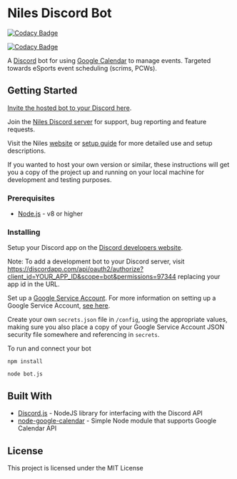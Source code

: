 # Niles Discord Bot
[![Codacy Badge](https://api.codacy.com/project/badge/Grade/a1440f5f9d23451a867348e5f9c1724e)](https://www.codacy.com/app/seanecoffey/Niles?utm_source=github.com&amp;utm_medium=referral&amp;utm_content=seanecoffey/Niles&amp;utm_campaign=Badge_Grade)

[![Codacy Badge](https://api.codacy.com/project/badge/Grade/a1440f5f9d23451a867348e5f9c1724e)](https://www.codacy.com/app/seanecoffey/Niles?utm_source=github.com&utm_medium=referral&utm_content=seanecoffey/Niles&utm_campaign=badger)

A [Discord](https://discordapp.com/) bot for using [Google Calendar](calendar.google.com) to manage events.
Targeted towards eSports event scheduling (scrims, PCWs).

## Getting Started

[Invite the hosted bot to your Discord here](https://discordapp.com/oauth2/authorize?permissions=97344&scope=bot&client_id=320434122344366082).

Join the [Niles Discord server](https://discord.gg/jNyntBn) for support, bug reporting and feature requests.

Visit the Niles [website](http://niles.seanecoffey.com/) or [setup guide](http://niles.seanecoffey.com/setup) for more detailed use and setup descriptions.

If you wanted to host your own version or similar, these instructions will get you a copy of the project up and running on your local machine for development and testing purposes.

### Prerequisites

* [Node.js](https://nodejs.org/en/) - v8 or higher

### Installing

Setup your Discord app on the [Discord developers website](https://discordapp.com/developers/applications/me).

Note: To add a development bot to your Discord server, visit https://discordapp.com/api/oauth2/authorize?client_id=YOUR_APP_ID&scope=bot&permissions=97344 replacing your app id in the URL.

Set up a [Google Service Account](https://developers.google.com/identity/protocols/OAuth2ServiceAccount).
For more information on setting up a Google Service Account, [see here](https://github.com/yuhong90/node-google-calendar/wiki#setup-service-accounts).

Create your own `secrets.json` file in `/config`, using the appropriate values, making sure you also place a copy of your Google Service Account JSON security file somewhere and referencing in `secrets`.

To run and connect your bot

```
npm install
```

```
node bot.js
```

## Built With

* [Discord.js](https://github.com/hydrabolt/discord.js/) - NodeJS library for interfacing with the Discord API
* [node-google-calendar](https://github.com/yuhong90/node-google-calendar) - Simple Node module that supports Google Calendar API

## License

This project is licensed under the MIT License
